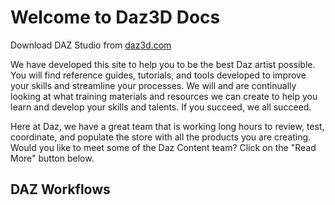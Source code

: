 # Welcome to Daz3D Docs

Download DAZ Studio from [daz3d.com](https://www.daz3d.com/)

We have developed this site to help you to be the best Daz artist possible. You will find reference guides, tutorials, and tools developed to improve your skills and streamline your processes.  We will and are continually looking at what training materials and resources we can create to help you learn and develop your skills and talents.  If you succeed, we all succeed. ​

Here at Daz, we have a great team that is working long hours to review, test, coordinate, and populate the store with all the products you are creating.  Would you like to meet some of the Daz Content team? Click on the "Read More" button below.

## DAZ Workflows

